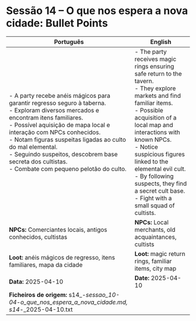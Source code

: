 # Sessão 14 – O que nos espera a nova cidade: Bullet Points

| Português | English |
|-----------|---------|
| - A party recebe anéis mágicos para garantir regresso seguro à taberna.<br>- Exploram diversos mercados e encontram itens familiares.<br>- Possível aquisição de mapa local e interação com NPCs conhecidos.<br>- Notam figuras suspeitas ligadas ao culto do mal elemental.<br>- Seguindo suspeitos, descobrem base secreta dos cultistas.<br>- Combate com pequeno pelotão do culto.<br> | - The party receives magic rings ensuring safe return to the tavern.<br>- They explore markets and find familiar items.<br>- Possible acquisition of a local map and interactions with known NPCs.<br>- Notice suspicious figures linked to the elemental evil cult.<br>- By following suspects, they find a secret cult base.<br>- Fight with a small squad of cultists.<br> |
| **NPCs:** Comerciantes locais, antigos conhecidos, cultistas | **NPCs:** Local merchants, old acquaintances, cultists |
| **Loot:** anéis mágicos de regresso, itens familiares, mapa da cidade | **Loot:** magic return rings, familiar items, city map |
| **Data:** 2025-04-10 | **Date:** 2025-04-10 |
| **Ficheiros de origem:** s14_-_sessao_10-04_-_o_que_nos_espera_a_nova_cidade.md, s14_-_2025-04-10.txt |
